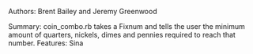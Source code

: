 Authors: Brent Bailey and Jeremy Greenwood

Summary: coin_combo.rb takes a Fixnum and tells the user the minimum amount of quarters, nickels, dimes and pennies required to reach that number.
Features: Sina